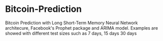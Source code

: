 # Bitcoin-Prediction
Bitcoin Prediction with Long Short-Term Memory Neural Network architecure, Facebook's Prophet package and ARIMA model. Examples are showed with different test sizes such as 7 days, 15 days 30 days 
